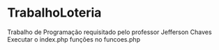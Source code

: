 # TrabalhoLoteria
Trabalho de Programação requisitado pelo professor Jefferson Chaves
Executar o index.php
funções no funcoes.php

